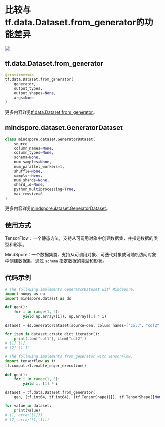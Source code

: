 # 比较与tf.data.Dataset.from_generator的功能差异

<a href="https://gitee.com/mindspore/docs/blob/master/docs/mindspore/migration_guide/source_zh_cn/api_mapping/tensorflow_diff/from_generator.md" target="_blank"><img src="https://gitee.com/mindspore/docs/raw/master/resource/_static/logo_source.png"></a>

## tf.data.Dataset.from_generator

```python
@staticmethod
tf.data.Dataset.from_generator(
    generator,
    output_types,
    output_shapes=None,
    args=None
)
```

更多内容详见[tf.data.Dataset.from_generator](https://www.tensorflow.org/versions/r1.15/api_docs/python/tf/data/Dataset#from_generator)。

## mindspore.dataset.GeneratorDataset

```python
class mindspore.dataset.GeneratorDataset(
    source,
    column_names=None,
    column_types=None,
    schema=None,
    num_samples=None,
    num_parallel_workers=1,
    shuffle=None,
    sampler=None,
    num_shards=None,
    shard_id=None,
    python_multiprocessing=True,
    max_rowsize=6
)
```

更多内容详见[mindspore.dataset.GeneratorDataset](https://www.mindspore.cn/docs/api/zh-CN/master/api_python/dataset/mindspore.dataset.GeneratorDataset.html#mindspore.dataset.GeneratorDataset)。

## 使用方式

TensorFlow：一个静态方法，支持从可调用对象中创建数据集，并指定数据的类型和形状。

MindSpore：一个数据集类，支持从可调用对象、可迭代对象或可随机访问对象中创建数据集，通过 `schema` 指定数据的类型和形状。

## 代码示例

```python
# The following implements GeneratorDataset with MindSpore.
import numpy as np
import mindspore.dataset as ds

def gen():
    for i in range(1, 3):
        yield np.array([i]), np.array([1] * i)

dataset = ds.GeneratorDataset(source=gen, column_names=["col1", "col2"])

for item in dataset.create_dict_iterator():
    print(item["col1"], item["col2"])
# [1] [1]
# [2] [1 1]

# The following implements from_generator with TensorFlow.
import tensorflow as tf
tf.compat.v1.enable_eager_execution()

def gen():
    for i in range(1, 3):
        yield i, [1] * i

dataset = tf.data.Dataset.from_generator(
    gen, (tf.int64, tf.int64), (tf.TensorShape([]), tf.TensorShape([None])))

for value in dataset:
    print(value)
# (1, array([1]))
# (2, array([1, 1]))
```
